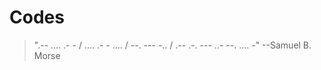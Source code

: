 # Codes

> ".-- .... .- - / .... .- - .... / --. --- -.. / .-- .-. --- ..- --. .... -" --Samuel B. Morse

